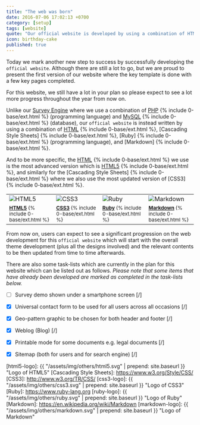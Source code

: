 ```yaml
---
title: "The web was born"
date: 2016-07-06 17:02:13 +0700
category: [setup]
tags: [website]
quote: "Our official website is developed by using a combination of HTML5, CSS3, Ruby, and Markdown"
icon: birthday-cake
published: true
---
```


Today we mark another new step to success by successfully developing the `official website`. Although there are still a lot to go, but we are proud to present the first version of our website where the key template is done with a few key pages completed.

For this website, we still have a lot in your plan so please expect to see a lot more progress throughout the year from now on.

Unlike our [Survey Engine] where we use a combination of [PHP] {% include 0-base/ext.html %} (programming language) and [MySQL] {% include 0-base/ext.html %} (database), our `official website` is instead written by using a combination of [HTML] {% include 0-base/ext.html %}, [Cascading Style Sheets] {% include 0-base/ext.html %}, [Ruby] {% include 0-base/ext.html %} (programming language), and [Markdown] {% include 0-base/ext.html %}.

And to be more specific, the [HTML] {% include 0-base/ext.html %} we use is the most advanced version which is [HTML5] {% include 0-base/ext.html %}, and similarly for the [Cascading Style Sheets] {% include 0-base/ext.html %} where we also use the most updated version of [CSS3] {% include 0-base/ext.html %}.

<table class="table table-striped table-blog">
  <tr>
    <td><img src="{{ "/assets/img/others/html5.svg" | prepend: site.baseurl }}" alt="HTML5"></td>
    <td><img src="{{ "/assets/img/others/css3.svg" | prepend: site.baseurl }}" alt="CSS3"></td>
    <td><img src="{{ "/assets/img/others/ruby.svg" | prepend: site.baseurl }}" alt="Ruby"></td>
    <td><img src="{{ "/assets/img/others/markdown.svg" | prepend: site.baseurl }}" alt="Markdown"></td>
  </tr>
  <tr>
    <td><small><a href="http://www.w3.org/TR/html5/"><strong>HTML5</strong></a> {% include 0-base/ext.html %}</small></td>
    <td><small><a href="http://www.w3.org/TR/CSS/"><strong>CSS3</strong></a> {% include 0-base/ext.html %}</small></td>
    <td><small><a href="https://www.ruby-lang.org"><strong>Ruby</strong></a> {% include 0-base/ext.html %}</small></td>
    <td><small><a href="https://en.wikipedia.org/wiki/Markdown"><strong>Markdown</strong></a> {% include 0-base/ext.html %}</small></td>
  </tr>
</table>

<!--more-->

From now on, users can expect to see a significant progression on the web development for this `official website` which will start with the overall theme development (plus all the designs involved) and the relevant contents to be then updated from time to time afterwards.

There are also some task-lists which are currently in the plan for this website which can be listed out as follows. *Please note that some items that have already been developed are marked as completed in the task-lists below.*

- [ ] Survey demo shown under a smartphone screen [/]
- [x] Universal contact form to be used for all users across all occasions [/]
- [x] Geo-pattern graphic to be chosen for both header and footer [/]
- [x] Weblog (Blog) [/]
- [x] Printable mode for some documents e.g. legal documents [/]
- [x] Sitemap (both for users and for search engine) [/]


[Survey Engine]: http://www.siamsquare.org
[PHP]: http://th1.php.net
[MySQL]: http://www.mysql.com
[HTML]: https://www.w3.org/html/
[HTML5]: http://www.w3.org/TR/html5/
[html5-logo]: {{ "/assets/img/others/html5.svg" | prepend: site.baseurl }} "Logo of HTML5"
[Cascading Style Sheets]: https://www.w3.org/Style/CSS/
[CSS3]: http://www.w3.org/TR/CSS/
[css3-logo]: {{ "/assets/img/others/css3.svg" | prepend: site.baseurl }} "Logo of CSS3"
[Ruby]: https://www.ruby-lang.org
[ruby-logo]: {{ "/assets/img/others/ruby.svg" | prepend: site.baseurl }} "Logo of Ruby"
[Markdown]: https://en.wikipedia.org/wiki/Markdown
[markdown-logo]: {{ "/assets/img/others/markdown.svg" | prepend: site.baseurl }} "Logo of Markdown"
